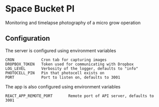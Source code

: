 # Space Bucket PI

Monitoring and timelapse photography of a micro grow operation

## Configuration

The server is configured using environment variables

```
CRON            Cron tab for capturing images
DROPBOX_TOKEN   Token used for communicating with Dropbox
LOG_LEVEL       Verbosity of the logger, defaults to "info"
PHOTOCELL_PIN   Pin that photocell exists on
PORT            Port to listen on, defaults to 3001
```

The app is also configured using environment variables

```
REACT_APP_REMOTE_PORT       Remote port of API server, defaults to 3001
```
